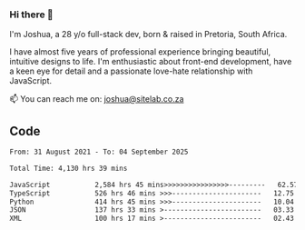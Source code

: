 ### Hi there 👋

I'm Joshua, a 28 y/o full-stack dev, born & raised in Pretoria, South Africa. 

I have almost five years of professional experience bringing beautiful, intuitive designs to life. I'm enthusiastic about front-end development, have a keen eye for detail and a passionate love-hate relationship with JavaScript.

📫 You can reach me on: joshua@sitelab.co.za

## **Code**

<!--START_SECTION:waka-->

```txt
From: 31 August 2021 - To: 04 September 2025

Total Time: 4,130 hrs 39 mins

JavaScript           2,584 hrs 45 mins>>>>>>>>>>>>>>>>---------   62.57 %
TypeScript           526 hrs 46 mins >>>----------------------   12.75 %
Python               414 hrs 45 mins >>>----------------------   10.04 %
JSON                 137 hrs 33 mins >------------------------   03.33 %
XML                  100 hrs 17 mins >------------------------   02.43 %
```

<!--END_SECTION:waka-->
